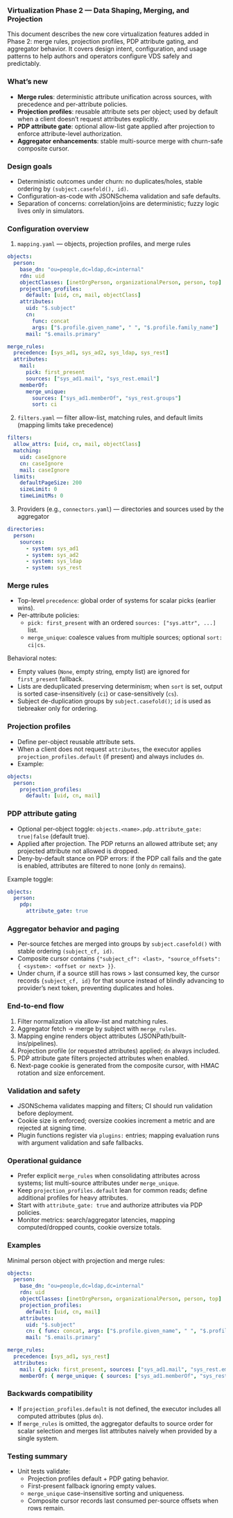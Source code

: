 ### Virtualization Phase 2 — Data Shaping, Merging, and Projection

This document describes the new core virtualization features added in Phase 2: merge rules, projection profiles, PDP attribute gating, and aggregator behavior. It covers design intent, configuration, and usage patterns to help authors and operators configure VDS safely and predictably.

### What’s new
- **Merge rules**: deterministic attribute unification across sources, with precedence and per-attribute policies.
- **Projection profiles**: reusable attribute sets per object; used by default when a client doesn’t request attributes explicitly.
- **PDP attribute gate**: optional allow-list gate applied after projection to enforce attribute-level authorization.
- **Aggregator enhancements**: stable multi-source merge with churn-safe composite cursor.

### Design goals
- Deterministic outcomes under churn: no duplicates/holes, stable ordering by `(subject.casefold(), id)`.
- Configuration-as-code with JSONSchema validation and safe defaults.
- Separation of concerns: correlation/joins are deterministic; fuzzy logic lives only in simulators.

### Configuration overview

1) `mapping.yaml` — objects, projection profiles, and merge rules

```yaml
objects:
  person:
    base_dn: "ou=people,dc=ldap,dc=internal"
    rdn: uid
    objectClasses: [inetOrgPerson, organizationalPerson, person, top]
    projection_profiles:
      default: [uid, cn, mail, objectClass]
    attributes:
      uid: "$.subject"
      cn:
        func: concat
        args: ["$.profile.given_name", " ", "$.profile.family_name"]
      mail: "$.emails.primary"

merge_rules:
  precedence: [sys_ad1, sys_ad2, sys_ldap, sys_rest]
  attributes:
    mail:
      pick: first_present
      sources: ["sys_ad1.mail", "sys_rest.email"]
    memberOf:
      merge_unique:
        sources: ["sys_ad1.memberOf", "sys_rest.groups"]
        sort: ci
```

2) `filters.yaml` — filter allow-list, matching rules, and default limits (mapping limits take precedence)

```yaml
filters:
  allow_attrs: [uid, cn, mail, objectClass]
  matching:
    uid: caseIgnore
    cn: caseIgnore
    mail: caseIgnore
  limits:
    defaultPageSize: 200
    sizeLimit: 0
    timeLimitMs: 0
```

3) Providers (e.g., `connectors.yaml`) — directories and sources used by the aggregator

```yaml
directories:
  person:
    sources:
      - system: sys_ad1
      - system: sys_ad2
      - system: sys_ldap
      - system: sys_rest
```

### Merge rules

- Top-level `precedence`: global order of systems for scalar picks (earlier wins).
- Per-attribute policies:
  - `pick: first_present` with an ordered `sources: ["sys.attr", ...]` list.
  - `merge_unique`: coalesce values from multiple sources; optional `sort: ci|cs`.

Behavioral notes:
- Empty values (`None`, empty string, empty list) are ignored for `first_present` fallback.
- Lists are deduplicated preserving determinism; when `sort` is set, output is sorted case-insensitively (`ci`) or case-sensitively (`cs`).
- Subject de-duplication groups by `subject.casefold()`; `id` is used as tiebreaker only for ordering.

### Projection profiles

- Define per-object reusable attribute sets.
- When a client does not request `attributes`, the executor applies `projection_profiles.default` (if present) and always includes `dn`.
- Example:

```yaml
objects:
  person:
    projection_profiles:
      default: [uid, cn, mail]
```

### PDP attribute gating

- Optional per-object toggle: `objects.<name>.pdp.attribute_gate: true|false` (default true).
- Applied after projection. The PDP returns an allowed attribute set; any projected attribute not allowed is dropped.
- Deny-by-default stance on PDP errors: if the PDP call fails and the gate is enabled, attributes are filtered to none (only `dn` remains).

Example toggle:

```yaml
objects:
  person:
    pdp:
      attribute_gate: true
```

### Aggregator behavior and paging

- Per-source fetches are merged into groups by `subject.casefold()` with stable ordering `(subject_cf, id)`.
- Composite cursor contains `{"subject_cf": <last>, "source_offsets": { <system>: <offset or next> }}`.
- Under churn, if a source still has rows > last consumed key, the cursor records `{subject_cf, id}` for that source instead of blindly advancing to provider’s next token, preventing duplicates and holes.

### End-to-end flow
1. Filter normalization via allow-list and matching rules.
2. Aggregator fetch → merge by subject with `merge_rules`.
3. Mapping engine renders object attributes (JSONPath/built-ins/pipelines).
4. Projection profile (or requested attributes) applied; `dn` always included.
5. PDP attribute gate filters projected attributes when enabled.
6. Next-page cookie is generated from the composite cursor, with HMAC rotation and size enforcement.

### Validation and safety
- JSONSchema validates mapping and filters; CI should run validation before deployment.
- Cookie size is enforced; oversize cookies increment a metric and are rejected at signing time.
- Plugin functions register via `plugins:` entries; mapping evaluation runs with argument validation and safe fallbacks.

### Operational guidance
- Prefer explicit `merge_rules` when consolidating attributes across systems; list multi-source attributes under `merge_unique`.
- Keep `projection_profiles.default` lean for common reads; define additional profiles for heavy attributes.
- Start with `attribute_gate: true` and authorize attributes via PDP policies.
- Monitor metrics: search/aggregator latencies, mapping computed/dropped counts, cookie oversize totals.

### Examples

Minimal person object with projection and merge rules:

```yaml
objects:
  person:
    base_dn: "ou=people,dc=ldap,dc=internal"
    rdn: uid
    objectClasses: [inetOrgPerson, organizationalPerson, person, top]
    projection_profiles:
      default: [uid, cn, mail]
    attributes:
      uid: "$.subject"
      cn: { func: concat, args: ["$.profile.given_name", " ", "$.profile.family_name"] }
      mail: "$.emails.primary"

merge_rules:
  precedence: [sys_ad1, sys_rest]
  attributes:
    mail: { pick: first_present, sources: ["sys_ad1.mail", "sys_rest.email"] }
    memberOf: { merge_unique: { sources: ["sys_ad1.memberOf", "sys_rest.groups"], sort: ci } }
```

### Backwards compatibility
- If `projection_profiles.default` is not defined, the executor includes all computed attributes (plus `dn`).
- If `merge_rules` is omitted, the aggregator defaults to source order for scalar selection and merges list attributes naively when provided by a single system.

### Testing summary
- Unit tests validate:
  - Projection profiles default + PDP gating behavior.
  - First-present fallback ignoring empty values.
  - `merge_unique` case-insensitive sorting and uniqueness.
  - Composite cursor records last consumed per-source offsets when rows remain.


